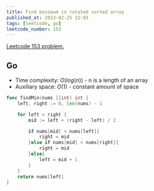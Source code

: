 ```yaml
---
title: Find minimum in rotated sorted array
published_at: 2023-02-25 12:03
tags: [leetcode, go]
leetcode_number: 153
---
```


[Leetcode 153 problem.](https://leetcode.com/find-minimum-in-rotated-sorted-array/)

## Go

- Time complexity: $O(log(n))$ - n is a length of an array
- Auxiliary space: $O(1)$ - constant amount of space

```go
func findMin(nums []int) int {
    left, right := 0, len(nums) - 1

    for left < right {
        mid := left + (right - left) / 2

        if nums[mid] < nums[left]{
            right = mid
        }else if nums[mid] < nums[right]{
            right = mid
        }else{
            left = mid + 1
        }
    }
    return nums[left]
}
```
